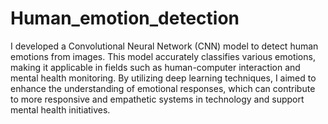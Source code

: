 # Human_emotion_detection
I developed a Convolutional Neural Network (CNN) model to detect human emotions from images. This model accurately classifies various emotions, making it applicable in fields such as human-computer interaction and mental health monitoring. By utilizing deep learning techniques, I aimed to enhance the understanding of emotional responses, which can contribute to more responsive and empathetic systems in technology and support mental health initiatives.
